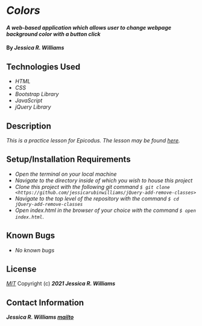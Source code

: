 # _Colors_

#### _A web-based application which allows user to change webpage background color with a button click_

#### By _**Jessica R. Williams**_

## Technologies Used

* _HTML_
* _CSS_
* _Bootstrap Library_
* _JavaScript_
* _jQuery Library_

## Description

_This is a practice lesson for Epicodus. The lesson may be found [here](https://www.learnhowtoprogram.com/introduction-to-programming/javascript-and-jquery/jquery-add-and-remove-classes)._

## Setup/Installation Requirements

* _Open the terminal on your local machine_
* _Navigate to the directory inside of which you wish to house this project_
* _Clone this project with the following git command `$ git clone <https://github.com/jessicarubinwilliams/jQuery-add-remove-classes>`_
* _Navigate to the top level of the repository with the command `$ cd jQuery-add-remove-classes`_
* _Open index.html in the browser of your choice with the command `$ open index.html`_.

## Known Bugs

* _No known bugs_

## License
*[MIT](https://choosealicense.com/licenses/mit/)*
Copyright (c) **_2021 Jessica R. Williams_**
## Contact Information
**_Jessica R. Williams [mailto](mailto:jessicarubinwilliams@gmail.com)_**
